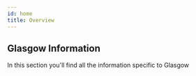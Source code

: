 ```yaml
---
id: home
title: Overview
---
```


## Glasgow Information

In this section you'll find all the information specific to Glasgow
